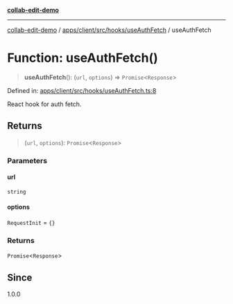 [**collab-edit-demo**](../../../../../../README.md)

***

[collab-edit-demo](../../../../../../README.md) / [apps/client/src/hooks/useAuthFetch](../README.md) / useAuthFetch

# Function: useAuthFetch()

> **useAuthFetch**(): (`url`, `options`) => `Promise`\<`Response`\>

Defined in: [apps/client/src/hooks/useAuthFetch.ts:8](https://github.com/austyle-io/pub-sub-demo/blob/00b2f1e9b947d5e964db5c3be9502513c4374263/apps/client/src/hooks/useAuthFetch.ts#L8)

React hook for auth fetch.

## Returns

> (`url`, `options`): `Promise`\<`Response`\>

### Parameters

#### url

`string`

#### options

`RequestInit` = `{}`

### Returns

`Promise`\<`Response`\>

## Since

1.0.0
